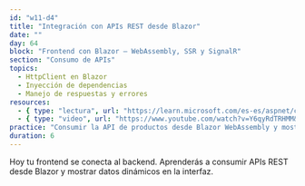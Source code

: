 ```yaml
---
id: "w11-d4"
title: "Integración con APIs REST desde Blazor"
date: ""
day: 64
block: "Frontend con Blazor – WebAssembly, SSR y SignalR"
section: "Consumo de APIs"
topics:
  - HttpClient en Blazor
  - Inyección de dependencias
  - Manejo de respuestas y errores
resources:
  - { type: "lectura", url: "https://learn.microsoft.com/es-es/aspnet/core/blazor/call-web-api?view=aspnetcore-9.0" }
  - { type: "video", url: "https://www.youtube.com/watch?v=Y6qyRdTRHMM&t=1200s" }
practice: "Consumir la API de productos desde Blazor WebAssembly y mostrar los datos en una tabla."
duration: 6
---
```


Hoy tu frontend se conecta al backend. Aprenderás a consumir APIs REST desde Blazor y mostrar datos dinámicos en la interfaz.